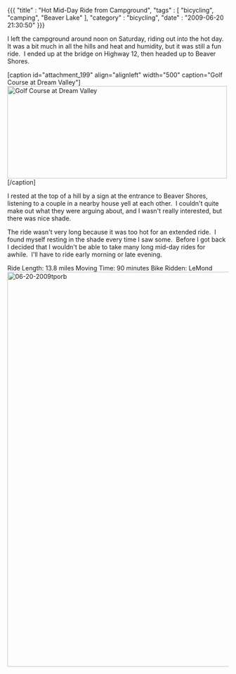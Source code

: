 {{{ "title" : "Hot Mid-Day Ride from Campground", "tags" : [ "bicycling", "camping", "Beaver Lake" ], "category" : "bicycling", "date" : "2009-06-20 21:30:50" }}}

I left the campground around noon on Saturday, riding out into the hot day.  It was a bit much in all the hills and heat and humidity, but it was still a fun ride.  I ended up at the bridge on Highway 12, then headed up to Beaver Shores.

[caption id="attachment_199" align="alignleft" width="500" caption="Golf Course at Dream Valley"]<a href="https://s3.amazonaws.com/mark-ott-info/images/blog/2009/06/golf_course_at_dream_valley_photo0261.jpg"><img class="size-full wp-image-199" title="golf_course_at_dream_valley_photo0261" src="https://s3.amazonaws.com/mark-ott-info/images/blog/2009/06/golf_course_at_dream_valley_photo0261.jpg" alt="Golf Course at Dream Valley" width="500" height="210" /></a>[/caption]

I rested at the top of a hill by a sign at the entrance to Beaver Shores, listening to a couple in a nearby house yell at each other.  I couldn't quite make out what they were arguing about, and I wasn't really interested, but there was nice shade.

The ride wasn't very long because it was too hot for an extended ride.  I found myself resting in the shade every time I saw some.  Before I got back I decided that I wouldn't be able to take many long mid-day rides for awhile.  I'll have to ride early morning or late evening.

Ride Length: 13.8 miles
Moving Time: 90 minutes
Bike Ridden: LeMond<a href="https://s3.amazonaws.com/mark-ott-info/images/blog/2009/06/06-20-2009tporb.jpg"><img class="alignleft size-full wp-image-197" title="06-20-2009tporb" src="https://s3.amazonaws.com/mark-ott-info/images/blog/2009/06/06-20-2009tporb.jpg" alt="06-20-2009tporb" width="954" height="897" /></a>